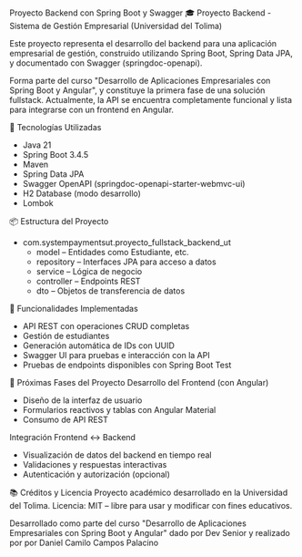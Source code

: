 Proyecto Backend con Spring Boot y Swagger
🎓 Proyecto Backend - Sistema de Gestión Empresarial (Universidad del Tolima)

Este proyecto representa el desarrollo del backend para una aplicación empresarial de gestión, construido utilizando Spring Boot, Spring Data JPA, y documentado con Swagger (springdoc-openapi).

Forma parte del curso "Desarrollo de Aplicaciones Empresariales con Spring Boot y Angular", y constituye la primera fase de una solución fullstack. Actualmente, la API se encuentra completamente funcional y lista para integrarse con un frontend en Angular.

🚀 Tecnologías Utilizadas
- Java 21
- Spring Boot 3.4.5
- Maven
- Spring Data JPA
- Swagger OpenAPI (springdoc-openapi-starter-webmvc-ui)
- H2 Database (modo desarrollo)
- Lombok

📦 Estructura del Proyecto
- com.systempaymentsut.proyecto_fullstack_backend_ut
  - model – Entidades como Estudiante, etc.
  - repository – Interfaces JPA para acceso a datos
  - service – Lógica de negocio
  - controller – Endpoints REST
  - dto – Objetos de transferencia de datos

🧪 Funcionalidades Implementadas
- API REST con operaciones CRUD completas
- Gestión de estudiantes
- Generación automática de IDs con UUID
- Swagger UI para pruebas e interacción con la API
- Pruebas de endpoints disponibles con Spring Boot Test
  
🧩 Próximas Fases del Proyecto
Desarrollo del Frontend (con Angular)
- Diseño de la interfaz de usuario
- Formularios reactivos y tablas con Angular Material
- Consumo de API REST

Integración Frontend ↔ Backend
- Visualización de datos del backend en tiempo real
- Validaciones y respuestas interactivas
- Autenticación y autorización (opcional)
  
📚 Créditos y Licencia
Proyecto académico desarrollado en la Universidad del Tolima.
Licencia: MIT – libre para usar y modificar con fines educativos.

Desarrollado como parte del curso "Desarrollo de Aplicaciones Empresariales con Spring Boot y Angular" dado por Dev Senior y realizado por por Daniel Camilo Campos Palacino
